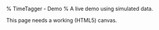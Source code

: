 % TimeTagger - Demo
% A live demo using simulated data.

<script>

window.addEventListener("load", function() {
    if (!window.browser_supported) {return;}
    window.store = new window.stores.DemoDataStore();
    var canvas_element = document.getElementById('canvas');
    window.canvas = new window.front.TimeTaggerCanvas(canvas_element);

    // Notify user that this is the Demo
    var dialog = new dialogs.DemoInfoDialog(window.canvas);
    setTimeout(dialog.open, 200);

    // In the demo, enter dev-mode when serving on localhost
    if (location.hostname == "localhost" || location.hostname == "127.0.0.1") {
        enable_check_update_on_dbl_click();
    }
});


function set_demotime() {
    // Call to run demo at a specific moment in time, nice for making screenshots
    var demodeltatime = dt.now() - new Date("2021-04-07T16:15:00").getTime() / 1000;
    dt.now = function() { return new Date().getTime() / 1000 - demodeltatime};
}


function enable_check_update_on_dbl_click() {
    // More of a dev-mode so we can make a change, restart server,
    // and then double-click in app to auto-refresh when new version is detected.

    // SW supported?
    if (!('serviceWorker' in navigator)) { return; }

    // Structure for the PWA workflow
    window.pwa = {
        sw_reg: null, // set when sw is registered

        update: function () {
            console.log("Checking for update ...")
            if (window.pwa.sw_reg) { window.pwa.sw_reg.update(); }
        },
    };

    // Register the service worker
    navigator.serviceWorker.register('sw.js').then(reg => { window.pwa.sw_reg = reg; });

    // Detect when a new service worker is activated. This happens after an update
    // (or just after page load) when a new SW is found, installed, and activated.
    var page_start_time = performance.now();
    navigator.serviceWorker.addEventListener('controllerchange', function () {
        console.log("New service worker detected.")
        // Prevent continuous refresh when dev tool SW refresh is on
        if (page_start_time === null) { return; }
        if (performance.now() - page_start_time < 3000) {
            page_start_time = null;
            window.location.reload();  // User just arrived/refreshed, auto-refresh is ok
        }
    });

    // Double-click invokes an update that will auto-refresh when a new version is found
    document.body.ondblclick = function ()  {
        page_start_time = performance.now();
        window.pwa.update();
    };
}
</script>

<canvas id='canvas'>This page needs a working (HTML5) canvas.</canvas>
